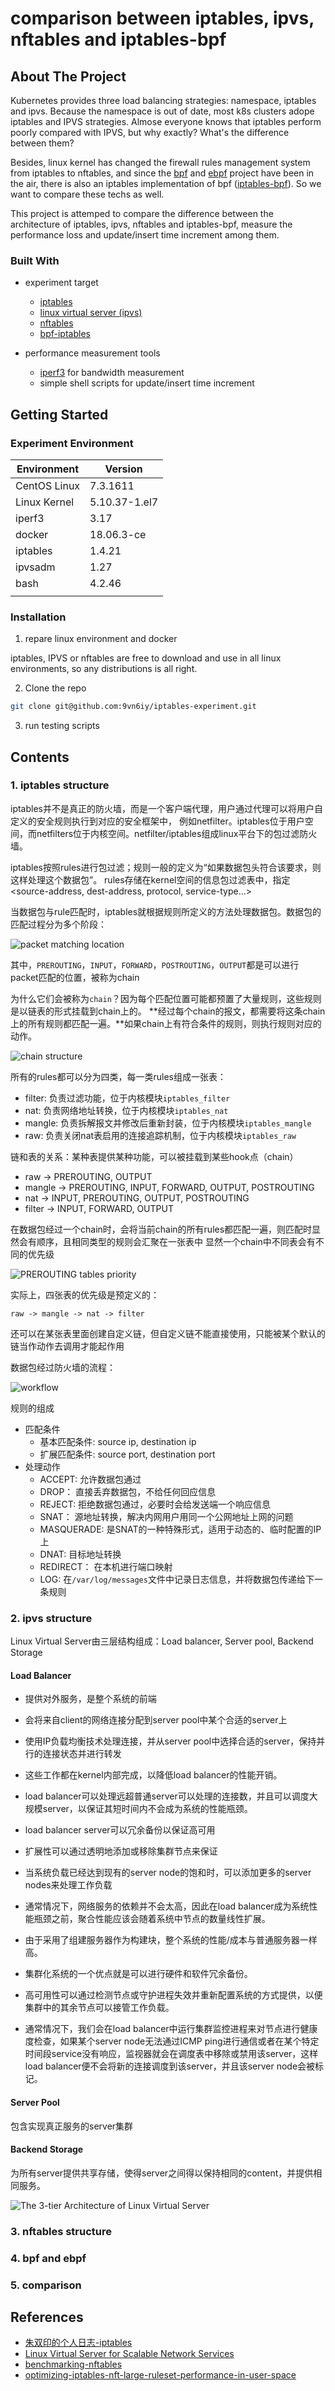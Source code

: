 # comparison between iptables, ipvs, nftables and iptables-bpf

## About The Project 

Kubernetes provides three load balancing strategies: namespace, iptables and ipvs. Because the namespace is out of 
date, most k8s clusters adope iptables and IPVS strategies. Almose everyone knows that iptables perform poorly 
compared with IPVS, but why exactly? What's the difference between them? 

Besides, linux kernel has changed the firewall rules management system from iptables to nftables, and since the 
[bpf](https://www.kernel.org/doc/Documentation/networking/filter.txt) and [ebpf](https://ebpf.io/) project have been 
in the air, there is also an iptables implementation of bpf 
([iptables-bpf](https://github.com/mbertrone/bpf-iptables)). So we want to compare these techs as well. 

This project is attemped to compare the difference between the architecture of iptables, ipvs, nftables and 
iptables-bpf, measure the performance loss and update/insert time increment among them. 

### Built With 

* experiment target
    * [iptables](https://netfilter.org/projects/iptables/index.html)
    * [linux virtual server (ipvs)](http://www.linuxvirtualserver.org/)
    * [nftables](https://netfilter.org/projects/nftables/index.html)
    * [bpf-iptables](https://github.com/mbertrone/bpf-iptables)

* performance measurement tools
    * [iperf3](https://iperf.fr/iperf-download.php) for bandwidth measurement
    * simple shell scripts for update/insert time increment

## Getting Started 

### Experiment Environment

| Environment  |       Version |
| ------------ | ------------- |
| CentOS Linux |      7.3.1611 |
| Linux Kernel | 5.10.37-1.el7 |
| iperf3       |          3.17 |
| docker       |    18.06.3-ce |
| iptables     |        1.4.21 |
| ipvsadm      |          1.27 |
| bash         |        4.2.46 |
|              |               |

### Installation

1. repare linux environment and docker 

iptables, IPVS or nftables are free to download and use in all linux environments, so any distributions is all right.

2. Clone the repo 

```sh
git clone git@github.com:9vn6iy/iptables-experiment.git
```

3. run testing scripts

## Contents

### 1. iptables structure

iptables并不是真正的防火墙，而是一个客户端代理，用户通过代理可以将用户自定义的安全规则执行到对应的安全框架中，
例如netfilter。iptables位于用户空间，而netfilters位于内核空间。netfilter/iptables组成linux平台下的包过滤防火墙。

iptables按照rules进行包过滤；规则一般的定义为“如果数据包头符合该要求，则这样处理这个数据包”。
rules存储在kernel空间的信息包过滤表中，指定<source-address, dest-address, protocol, service-type...>

当数据包与rule匹配时，iptables就根据规则所定义的方法处理数据包。数据包的匹配过程分为多个阶段：

![packet matching location](./assets/figure_01.png)

其中，`PREROUTING`，`INPUT`，`FORWARD`，`POSTROUTING`，`OUTPUT`都是可以进行packet匹配的位置，被称为chain

为什么它们会被称为`chain`？因为每个匹配位置可能都预置了大量规则，这些规则是以链表的形式挂载到chain上的。
**经过每个chain的报文，都需要将这条chain上的所有规则都匹配一遍。**如果chain上有符合条件的规则，则执行规则对应的动作。

![chain structure](./assets/figure_02.png)

所有的rules都可以分为四类，每一类rules组成一张表：

* filter:   负责过滤功能，位于内核模块`iptables_filter`
* nat:      负责网络地址转换，位于内核模块`iptables_nat`
* mangle:   负责拆解报文并修改后重新封装，位于内核模块`iptables_mangle`
* raw:      负责关闭nat表启用的连接追踪机制，位于内核模块`iptables_raw`

链和表的关系：某种表提供某种功能，可以被挂载到某些hook点（chain）

* raw       -> PREROUTING, OUTPUT
* mangle    -> PREROUTING, INPUT, FORWARD, OUTPUT, POSTROUTING
* nat       -> INPUT, PREROUTING, OUTPUT, POSTROUTING
* filter    -> INPUT, FORWARD, OUTPUT

在数据包经过一个chain时，会将当前chain的所有rules都匹配一遍，则匹配时显然会有顺序，且相同类型的规则会汇聚在一张表中
显然一个chain中不同表会有不同的优先级

![PREROUTING tables priority](./assets/figure_03.png)

实际上，四张表的优先级是预定义的：

```
raw -> mangle -> nat -> filter
```

还可以在某张表里面创建自定义链，但自定义链不能直接使用，只能被某个默认的链当作动作去调用才能起作用

数据包经过防火墙的流程：

![workflow](./assets/figure_04.png)

规则的组成

* 匹配条件
    * 基本匹配条件: source ip, destination ip
    * 扩展匹配条件: source port, destination port
* 处理动作
    * ACCEPT:       允许数据包通过
    * DROP：        直接丢弃数据包，不给任何回应信息
    * REJECT:       拒绝数据包通过，必要时会给发送端一个响应信息
    * SNAT：        源地址转换，解决内网用户用同一个公网地址上网的问题
    * MASQUERADE:   是SNAT的一种特殊形式，适用于动态的、临时配置的IP上
    * DNAT:         目标地址转换
    * REDIRECT：    在本机进行端口映射
    * LOG:          在`/var/log/messages`文件中记录日志信息，并将数据包传递给下一条规则

### 2. ipvs structure

Linux Virtual Server由三层结构组成：Load balancer, Server pool, Backend Storage 

#### Load Balancer 

* 提供对外服务，是整个系统的前端
* 会将来自client的网络连接分配到server pool中某个合适的server上
* 使用IP负载均衡技术处理连接，并从server pool中选择合适的server，保持并行的连接状态并进行转发
* 这些工作都在kernel内部完成，以降低load balancer的性能开销。
* load balancer可以处理远超普通server可以处理的连接数，并且可以调度大规模server，以保证其短时间内不会成为系统的性能瓶颈。
* load balancer server可以冗余备份以保证高可用
* 扩展性可以通过透明地添加或移除集群节点来保证
* 当系统负载已经达到现有的server node的饱和时，可以添加更多的server nodes来处理工作负载
* 通常情况下，网络服务的依赖并不会太高，因此在load balancer成为系统性能瓶颈之前，聚合性能应该会随着系统中节点的数量线性扩展。
* 由于采用了组建服务器作为构建块，整个系统的性能/成本与普通服务器一样高。

* 集群化系统的一个优点就是可以进行硬件和软件冗余备份。
* 高可用性可以通过检测节点或守护进程失效并重新配置系统的方式提供，以便集群中的其余节点可以接管工作负载。
* 通常情况下，我们会在load balancer中运行集群监控进程来对节点进行健康度检查，如果某个server node无法通过ICMP ping进行通信或者在某个特定时间段service没有响应，监视器就会在调度表中移除或禁用该server，这样load balancer便不会将新的连接调度到该server，并且该server node会被标记。

#### Server Pool 

包含实现真正服务的server集群

#### Backend Storage

为所有server提供共享存储，使得server之间得以保持相同的content，并提供相同服务。

![The 3-tier Architecture of Linux Virtual Server](./assets/figure_05.png)


### 3. nftables structure 

### 4. bpf and ebpf

### 5. comparison



## References

* [朱双印的个人日志-iptables](https://www.zsythink.net/archives/category/%e8%bf%90%e7%bb%b4%e7%9b%b8%e5%85%b3/iptables)
* [Linux Virtual Server for Scalable Network Services](http://www.linuxvirtualserver.org/ols/lvs.pdf)
* [benchmarking-nftables](https://developers.redhat.com/blog/2017/04/11/benchmarking-nftables)
* [optimizing-iptables-nft-large-ruleset-performance-in-user-space](https://developers.redhat.com/blog/2020/04/27/optimizing-iptables-nft-large-ruleset-performance-in-user-space)


